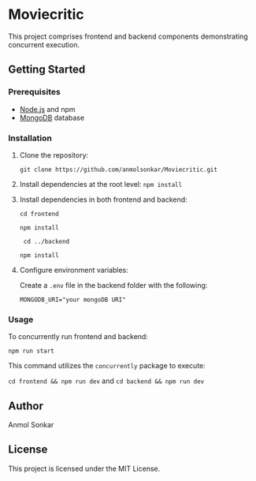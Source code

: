 # Moviecritic

This project comprises frontend and backend components demonstrating concurrent execution.

## Getting Started

### Prerequisites

- [Node.js](https://nodejs.org/en) and npm
- [MongoDB](https://www.mongodb.com/) database

### Installation

1.  Clone the repository:

    `git clone https://github.com/anmolsonkar/Moviecritic.git`

2.  Install dependencies at the root level: `npm install`

3.  Install dependencies in both frontend and backend:

    `cd frontend`

    `npm install`

    ` cd ../backend`

    `npm install`

4.  Configure environment variables:

    Create a `.env` file in the backend folder with the following:

    `MONGODB_URI="your mongoDB URI"`

### Usage

To concurrently run frontend and backend:

`npm run start`

This command utilizes the `concurrently` package to execute:

`cd frontend && npm run dev` and `cd backend && npm run dev`

## Author

Anmol Sonkar

## License

This project is licensed under the MIT License.
